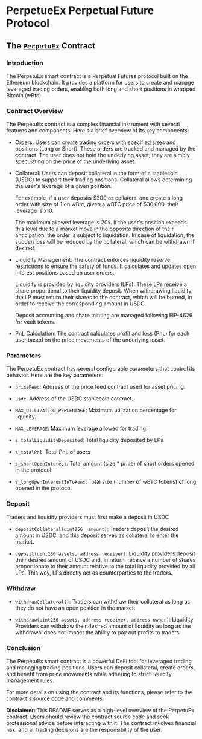 # PerpetueEx Perpetual Future Protocol

## The [`PerpetuEx`](src/perpetuEx.sol) Contract

### Introduction

The PerpetuEx smart contract is a Perpetual Futures protocol built on the Ethereum blockchain. It provides a platform for users to create and manage leveraged trading orders, enabling both long and short positions in wrapped Bitcoin (wBtc)

### Contract Overview

The PerpetuEx contract is a complex financial instrument with several features and components. Here's a brief overview of its key components:

- Orders: Users can create trading orders with specified sizes and positions (Long or Short). These orders are tracked and managed by the contract.
  The user does not hold the underlying asset; they are simply speculating on the price of the underlying asset.

- Collateral: Users can deposit collateral in the form of a stablecoin (USDC) to support their trading positions.
  Collateral allows determining the user's leverage of a given position.

  For example, if a user deposits $300 as collateral and create a long order with size of 1 on wBtc, given a wBTC price of $30,000, their leverage is x10.

  The maximum allowed leverage is 20x. If the user's position exceeds this level due to a market move in the opposite direction of their anticipation, the order is subject to liquidation. In case of liquidation, the sudden loss will be reduced by the collateral, which can be withdrawn if desired.

- Liquidity Management: The contract enforces liquidity reserve restrictions to ensure the safety of funds. It calculates and updates open interest positions based on user orders.

  Liquidity is provided by liquidity providers (LPs). These LPs receive a share proportional to their liquidity deposit. When withdrawing liquidity, the LP must return their shares to the contract, which will be burned, in order to receive the corresponding amount in USDC.

  Deposit accounting and share minting are managed following EIP-4626 for vault tokens.

- PnL Calculation: The contract calculates profit and loss (PnL) for each user based on the price movements of the underlying asset.

### Parameters

The PerpetuEx contract has several configurable parameters that control its behavior. Here are the key parameters:

- `priceFeed`: Address of the price feed contract used for asset pricing.

- `usdc`: Address of the USDC stablecoin contract.

- `MAX_UTILIZATION_PERCENTAGE`: Maximum utilization percentage for liquidity.

- `MAX_LEVERAGE`: Maximum leverage allowed for trading.

- `s_totalLiquidityDeposited`: Total liquidity deposited by LPs

- `s_totalPnl`: Total PnL of users

- `s_shortOpenInterest`: Total amount (size \* price) of short orders opened in the protocol

- `s_longOpenInterestInTokens`: Total size (number of wBTC tokens) of long opened in the protocol

### Deposit

Traders and liquidity providers must first make a deposit in USDC

- `depositCollateral(uint256 _amount)`: Traders deposit the desired amount in USDC, and this deposit serves as collateral to enter the market.

- `deposit(uint256 assets, address receiver)`: Liquidity providers deposit their desired amount of USDC and, in return, receive a number of shares proportionate to their amount relative to the total liquidity provided by all LPs. This way, LPs directly act as counterparties to the traders.

### Withdraw

- `withdrawCollateral()`: Traders can withdraw their collateral as long as they do not have an open position in the market.

- `withdraw(uint256 assets, address receiver, address owner)`: Liquidity Providers can withdraw their desired amount of liquidity as long as the withdrawal does not impact the ability to pay out profits to traders

### Conclusion

The PerpetuEx smart contract is a powerful DeFi tool for leveraged trading and managing trading positions. Users can deposit collateral, create orders, and benefit from price movements while adhering to strict liquidity management rules.

For more details on using the contract and its functions, please refer to the contract's source code and comments.

**Disclaimer:** This README serves as a high-level overview of the PerpetuEx contract. Users should review the contract source code and seek professional advice before interacting with it. The contract involves financial risk, and all trading decisions are the responsibility of the user.
